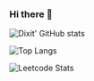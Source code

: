 ### Hi there 👋
![Dixit' GitHub stats](https://github-readme-stats.vercel.app/api?username=dixitgsathwara&show_icons=true&theme=dark)

![Top Langs](https://github-readme-stats.vercel.app/api/top-langs/?username=dixitgsathwara&layout=compact&theme=dark)

![Leetcode Stats](https://leetcard.jacoblin.cool/Dixit1708?theme=unicorn&font=Pontano%20Sans&ext=contest)

<!--
**dixitgsathwara/dixitgsathwara** is a ✨ _special_ ✨ repository because its `README.md` (this file) appears on your GitHub profile.

Here are some ideas to get you started:

- 🔭 I’m currently working on ...
- 🌱 I’m currently learning ...
- 👯 I’m looking to collaborate on ...
- 🤔 I’m looking for help with ...
- 💬 Ask me about ...
- 📫 How to reach me: ...
- 😄 Pronouns: ...
- ⚡ Fun fact: ...
-->
